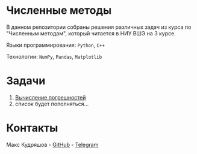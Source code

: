# Численные методы

В данном репозитории собраны решения различных задач из курса по "Численным методам", который читается в НИУ ВШЭ на 3 курсе.

Языки программирования: `Python`, `C++`

Технологии: `NumPy`, `Pandas`, `Matplotlib`

# Задачи

1. [Вычисление погрешностей](errors)
2. список будет пополняться...

# Контакты

Макс Кудряшов - [GitHub](https://github.com/kudrmax/) - [Telegram](https://t.me/kudrmax)